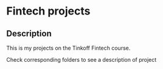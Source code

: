 # Fintech projects

## Description

This is my projects on the Tinkoff Fintech course.

Check corresponding folders to see a description of project

